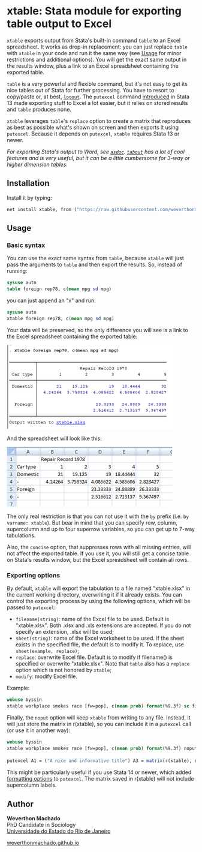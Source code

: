 # xtable: Stata module for exporting table output to Excel


`xtable` exports output from Stata's built-in command `table` to an Excel spreadsheet. It works as drop-in replacement: you can just replace `table` with `xtable` in your code and run it the same way (see [Usage](#usage) for minor restrictions and additional options). You will get the exact same output 
in the results window, plus a link to an Excel spreadsheet containing the exported table.

`table` is a very powerful and flexible command, but it's not easy to get its nice tables out of Stata for further processing. You have to resort to copy/paste or, at best, [`logout`](http://fmwww.bc.edu/RePEc/bocode/l/logout.html). The `putexcel` command  [introduced](https://blog.stata.com/2013/09/25/export-tables-to-excel/) in Stata 13 made exporting stuff to Excel a lot easier, but it relies on stored results and `table` produces none. 

`xtable` leverages `table`'s `replace` option to create a matrix that reproduces as best as possible what's shown on screen and then exports it using `putexcel`. Because it depends on `putexcel`, `xtable` requires Stata 13 or newer.

*For exporting Stata's output to Word, see [`asdoc`](https://www.statalist.org/forums/forum/general-stata-discussion/general/1435798-asdoc-an-easy-way-of-creating-publication-quality-tables-from-stata-commands).  [`tabout`](http://tabout.net.au/docs/home.php) has a lot of cool features and is very useful, but it can be a little cumbersome for 3-way or higher dimension tables.* 

## Installation 

Install it by typing:
```stata
net install xtable, from ("https://raw.githubusercontent.com/weverthonmachado/xtable/master")
```

## Usage

### Basic syntax

You can use the exact same syntax from `table`, because `xtable` will just pass the arguments to `table` and then export the results. So, instead of running:

```stata
sysuse auto
table foreign rep78, c(mean mpg sd mpg)
```

you can just append an "x" and run:

```stata
sysuse auto
xtable foreign rep78, c(mean mpg sd mpg)
```

Your data will be preserved, so the only difference you will see is a link to the Excel spreadsheet containing the exported table:

![](output.png)

And the spreadsheet will look like this:

![](excel.png)

The only real restriction is that you can not use it with the `by` prefix (i.e. `by varname: xtable`). But bear in mind that you can specify row, column, supercolumn and up to four superrow variables, so you can get up to 7-way tabulations. 

Also, the `concise` option, that suppresses rows with all missing entries, will not affect the exported table. If you use it, you will still get a concise table on Stata's results window, but the Excel spreadsheet will contain all rows. 

### Exporting options

By default, `xtable` will export the tabulation to a file named "xtable.xlsx" in the current working directory, overwriting it if it already exists. You can control the exporting process by using the following options, which will be passed to `putexcel`:

- `filename(string)`: name of the Excel file to be used. Default is "xtable.xlsx". Both .xlsx and .xls extensions are accepted. If you do not specify an extension, .xlsx will be used;
- `sheet(string)`: name of the Excel worksheet to be used. If the sheet exists in the specified file, the default is to modify it. To replace, use `sheet(example, replace)`;
- `replace`: overwrite Excel file. Default is to modify if filename() is specified or overwrite "xtable.xlsx". Note that `table` also has a `replace` option which is not honored by `xtable`;
- `modify`: modify Excel file.

Example:
```stata
webuse byssin
xtable workplace smokes race [fw=pop], c(mean prob) format(%9.3f) sc filename(myfile) sheet(prevalence) replace
```

Finally, the `noput` option will keep `xtable` from writing to any file. Instead, it will just store the matrix in r(xtable), so you can include it in a `putexcel` call (or use it in another way):

```stata
webuse byssin
xtable workplace smokes race [fw=pop], c(mean prob) format(%9.3f) noput

putexcel A1 = ("A nice and informative title") A3 = matrix(r(xtable), names) using myfile.xlsx, replace
```

This might be particularly useful if you use Stata 14 or newer, which added [formatting options](https://blog.stata.com/2017/01/10/creating-excel-tables-with-putexcel-part-1-introduction-and-formatting/) to `putexcel`. The matrix saved in r(xtable) will not include supercolumn labels. 

## Author

**Weverthon Machado**  
PhD Candidate in Sociology  
[Universidade do Estado do Rio de Janeiro](http://www.iesp.uerj.br/)  

[weverthonmachado.github.io](https://weverthonmachado.github.io)
